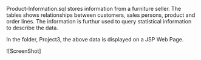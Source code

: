 Product-Information.sql stores information from a furniture seller. The tables shows relationships between customers, sales persons, product and order lines. The information is furthur used to query statistical information to describe the data.

In the folder, Project3, the above data is displayed on a JSP Web Page.

![ScreenShot]<a href="https://aishafarooque.github.io/home/images/jspPage.png"> </a>
